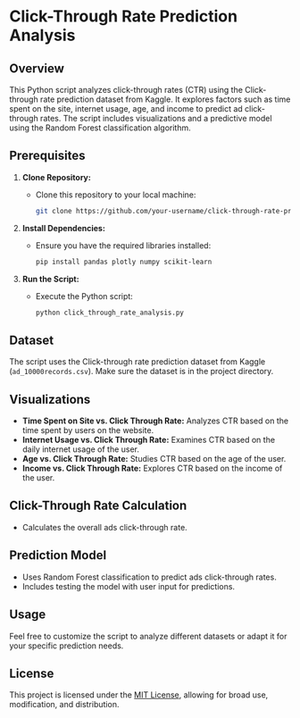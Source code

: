 # Click-Through Rate Prediction Analysis

## Overview

This Python script analyzes click-through rates (CTR) using the Click-through rate prediction dataset from Kaggle. It explores factors such as time spent on the site, internet usage, age, and income to predict ad click-through rates. The script includes visualizations and a predictive model using the Random Forest classification algorithm.

## Prerequisites

1. **Clone Repository:**
   - Clone this repository to your local machine:

     ```bash
     git clone https://github.com/your-username/click-through-rate-prediction.git
     ```

2. **Install Dependencies:**
   - Ensure you have the required libraries installed:

     ```bash
     pip install pandas plotly numpy scikit-learn
     ```

3. **Run the Script:**
   - Execute the Python script:

     ```bash
     python click_through_rate_analysis.py
     ```

## Dataset

The script uses the Click-through rate prediction dataset from Kaggle (`ad_10000records.csv`). Make sure the dataset is in the project directory.

## Visualizations

- **Time Spent on Site vs. Click Through Rate:** Analyzes CTR based on the time spent by users on the website.
- **Internet Usage vs. Click Through Rate:** Examines CTR based on the daily internet usage of the user.
- **Age vs. Click Through Rate:** Studies CTR based on the age of the user.
- **Income vs. Click Through Rate:** Explores CTR based on the income of the user.

## Click-Through Rate Calculation

- Calculates the overall ads click-through rate.

## Prediction Model

- Uses Random Forest classification to predict ads click-through rates.
- Includes testing the model with user input for predictions.

## Usage

Feel free to customize the script to analyze different datasets or adapt it for your specific prediction needs.

## License

This project is licensed under the [MIT License](LICENSE), allowing for broad use, modification, and distribution.

